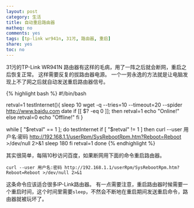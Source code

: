 ```yaml
---
layout: post
category: 生活
title: 自动重启路由器
matheq: no
comments: yes
tags: [tp-link wr941n, 31污, 路由器, 重启]
share: yes
toc: no
---
```


31污的TP-Link WR941N 路由器有这样的毛病，用了一阵之后就会断网，重启之后恢复正常。
这样需要反复的拔路由器电源。
一个一劳永逸的方法就是让电脑发现上不了网之后就自动发送重启路由器信号。

{% highlight bash %}
#!/bin/bash

retval=1
testInternet(){
    sleep 10
    wget -q --tries=10 --timeout=20 --spider http://www.baidu.com
    date
    if [[ $? -eq 0 ]]; then
            retval=1
            echo "Online!"
    else
            retval=0
            echo "Offline!"
    fi
}

while [ "$retval" == 1 ]; do
    testInternet
    if [ "$retval" != 1 ]
    then
        curl --user 用户名:密码 http://192.168.1.1/userRpm/SysRebootRpm.htm?Reboot=Reboot >/dev/null 2>&1
        sleep 180
    fi
    retval=1
done
{% endhighlight %}

其实很简单，每隔10秒访问百度，如果断网用下面的命令重启路由器。

	curl --user 用户名:密码 http://192.168.1.1/userRpm/SysRebootRpm.htm?Reboot=Reboot >/dev/null 2>&1

这条命令应该适合很多IP-Link路由器。
有一点需要注意，重启路由器时候需要一个重启时间，这个时间里需要`sleep`，不然会不断地在重启期间发送重启命令，路由器就被玩坏了。
